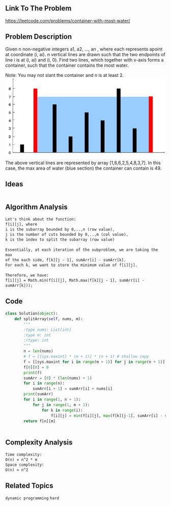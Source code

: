 ## Link To The Problem 
https://leetcode.com/problems/container-with-most-water/

## Problem Description
Given n non-negative integers a1, a2, ..., an , where each represents apoint at coordinate (i, ai). n vertical lines are drawn such that the two endpoints of line i is at (i, ai) and (i, 0). Find two lines, which together with x-axis forms a container, such that the container contains the most water.

Note: You may not slant the container and n is at least 2.
 ![question_11.jpg](../asset/question_11.jpg)

The above vertical lines are represented by array [1,8,6,2,5,4,8,3,7]. In this case, the max area of water (blue section) the container can contain is 49.
## Ideas
```

```
## Algorithm Analysis
```
Let's think about the function:
f[i][j], where 
i is the subarray bounded by 0,..,n (row value),
j is the number of cuts bounded by 0,..,m (col value),
k is the index to split the subarray (row value)

Essentially, at each iteration of the subproblem, we are taking the max 
of the each side, f[k][j - 1], sumArr[i] - sumArr[k].
For each k, we want to store the minimum value of f[i][j].

Therefore, we have:
f[i][j] = Math.min(f[i][j], Math.max(f[k][j - 1], sumArr[i] - sumArr[k]));
```

## Code
```py
class Solution(object):
    def splitArray(self, nums, m):
        """
        :type nums: List[int]
        :type m: int
        :rtype: int
        """
        n = len(nums)
        # f = [[sys.maxint] * (m + 1)] * (n + 1) # shallow copy
        f = [[sys.maxint for i in range(m + 1)] for j in range(n + 1)] 
        f[0][0] = 0
        print(f)
        sumArr = [0] * (len(nums) + 1)
        for i in range(n):
            sumArr[i + 1] = sumArr[i] + nums[i]
        print(sumArr)
        for i in range(1, n + 1):
            for j in range(1, m + 1):
                for k in range(i):
                    f[i][j] = min(f[i][j], max(f[k][j-1], sumArr[i] - sumArr[k]))
        return f[n][m]
        
```
## Complexity Analysis
```
Time complexity: 
O(n) = n^2 * m
Space complexity: 
O(n) = n^2 
```
## Related Topics
```dynamic programming``` ```hard```




